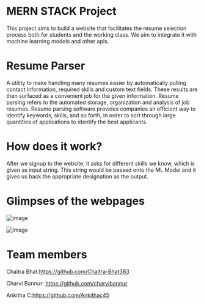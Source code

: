 # MERN STACK Project
This project aims to build a website that facilitates the resume selection process both for students and the working class. We aim to integrate it with machine learning models and other apis.

# Resume Parser
A utility to make handling many resumes easier by automatically pulling contact information, required skills and custom text fields. These results are then surfaced as a convenient job for the given information. Resume parsing refers to the automated storage, organization and analysis of job resumes. Resume parsing software provides companies an efficient way to identify keywords, skills, and so forth, in order to sort through large quantities of applications to identify the best applicants.

# How does it work?
After we signup to the website, it asks for different skills we know, which is given as input string. This string would be passed onto the ML Model and it gives us back the appropriate designation as the output.

# Glimpses of the webpages
![image](https://user-images.githubusercontent.com/79207846/144997628-0d3525d5-8564-4f96-a26d-0322410c8487.png)

![image](https://user-images.githubusercontent.com/79207846/144997523-1e4f6b2c-d60c-440a-9387-23bae2c0214b.png)


# Team members
Chaitra Bhat:https://github.com/Chaitra-Bhat383

Charvi Bannur: https://github.com/charvibannur

Ankitha C:https://github.com/Ankithac45


